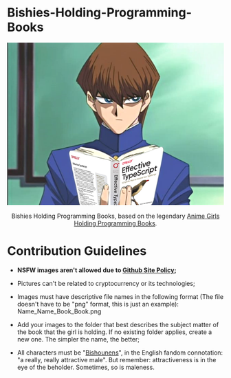 # Bishies-Holding-Programming-Books

<div align="center">
    
![Seto Kaiba holding Effective TypeScript](./TypeScript/Seto_Kaiba_Effective_Typescript.png)

Bishies Holding Programming Books, based on the legendary [Anime Girls Holding Programming Books](https://github.com/cat-milk/Anime-Girls-Holding-Programming-Books).

</div>

# Contribution Guidelines

* __NSFW images aren't allowed due to [Github Site Policy](https://docs.github.com/en/site-policy);__

* Pictures can't be related to cryptocurrency or its technologies;
* Images must have descriptive file names in the following format (The file doesn't have to be "png" format, this is just an example):
    Name_Name_Book_Book.png

* Add your images to the folder that best describes the subject matter of the book that the girl is holding. If no existing folder applies, create a new one. The simpler the name, the better;

* All characters must be "[Bishounens](https://tvtropes.org/pmwiki/pmwiki.php/Main/Bishonen)", in the English fandom connotation: "a really, really attractive male".
  But remember: attractiveness is in the eye of the beholder. Sometimes, so is maleness.
